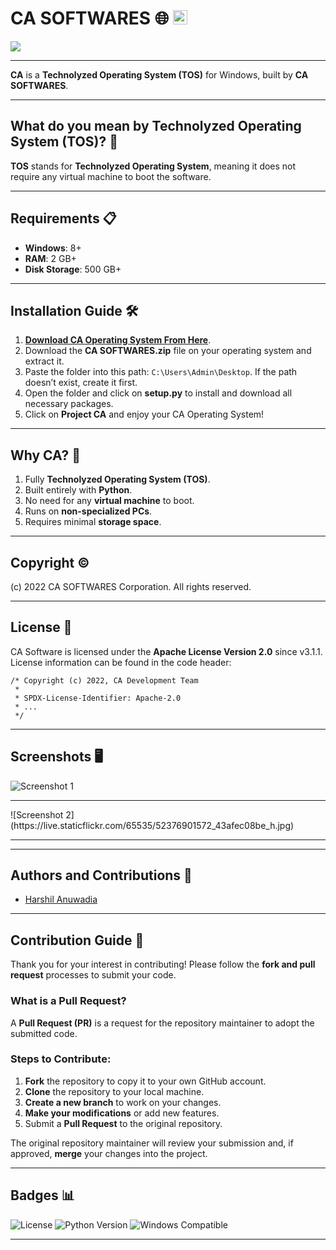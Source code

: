 # CA SOFTWARES 🌐 <img src="https://live.staticflickr.com/65535/52077510275_9e99f963ec_m.jpg" width="23" height="23">
<img src="https://live.staticflickr.com/65535/52076051362_6a34284ce4_h.jpg"/>

---

**CA** is a **Technolyzed Operating System (TOS)** for Windows, built by **CA SOFTWARES**. 

---

## What do you mean by Technolyzed Operating System (TOS)? 🤔
**TOS** stands for **Technolyzed Operating System**, meaning it does not require any virtual machine to boot the software.

---

## Requirements 📋
- **Windows**: 8+
- **RAM**: 2 GB+
- **Disk Storage**: 500 GB+

---

## Installation Guide 🛠️
1. [**Download CA Operating System From Here**](https://drive.google.com/file/d/1bHI9p8kTBsu6n5uGWCfq8ZwF-RqwpeJc/view).
2. Download the **CA SOFTWARES.zip** file on your operating system and extract it.
3. Paste the folder into this path: `C:\Users\Admin\Desktop`. If the path doesn’t exist, create it first.
4. Open the folder and click on **setup.py** to install and download all necessary packages.
5. Click on **Project CA** and enjoy your CA Operating System!

---

## Why CA? 🚀
1. Fully **Technolyzed Operating System (TOS)**.
2. Built entirely with **Python**.
3. No need for any **virtual machine** to boot.
4. Runs on **non-specialized PCs**.
5. Requires minimal **storage space**.

---

## Copyright ©️
(c) 2022 CA SOFTWARES Corporation. All rights reserved.

---

## License 📜
CA Software is licensed under the **Apache License Version 2.0** since v3.1.1. License information can be found in the code header:

```
/* Copyright (c) 2022, CA Development Team
 *
 * SPDX-License-Identifier: Apache-2.0
 * ...
 */
```

---

## Screenshots 🖥️
![Screenshot 1](https://live.staticflickr.com/65535/52378264440_1631726ad3_h.jpg)  
<hr />
![Screenshot 2](https://live.staticflickr.com/65535/52376901572_43afec08be_h.jpg)  
<hr />

---

## Authors and Contributions 👥
- [Harshil Anuwadia](https://github.com/Harshil-Anuwadia)

---

## Contribution Guide 🤝
Thank you for your interest in contributing! Please follow the **fork and pull request** processes to submit your code.

### What is a Pull Request?
A **Pull Request (PR)** is a request for the repository maintainer to adopt the submitted code.

### Steps to Contribute:
1. **Fork** the repository to copy it to your own GitHub account.
2. **Clone** the repository to your local machine.
3. **Create a new branch** to work on your changes.
4. **Make your modifications** or add new features.
5. Submit a **Pull Request** to the original repository.

The original repository maintainer will review your submission and, if approved, **merge** your changes into the project.

---

## Badges 📊
![License](https://img.shields.io/badge/license-Apache%202.0-blue.svg)
![Python Version](https://img.shields.io/badge/python-3.x-green.svg)
![Windows Compatible](https://img.shields.io/badge/windows-compatible-success.svg)

---